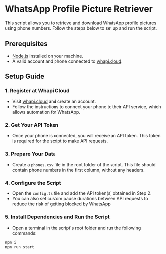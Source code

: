 # WhatsApp Profile Picture Retriever

This script allows you to retrieve and download WhatsApp profile pictures using phone numbers. Follow the steps below to set up and run the script.

## Prerequisites

- [Node.js](https://nodejs.org/) installed on your machine.
- A valid account and phone connected to [whapi.cloud](https://whapi.cloud).

## Setup Guide

### 1. Register at Whapi Cloud
- Visit [whapi.cloud](https://whapi.cloud) and create an account.
- Follow the instructions to connect your phone to their API service, which allows automation for WhatsApp.

### 2. Get Your API Token
- Once your phone is connected, you will receive an API token. This token is required for the script to make API requests.

### 3. Prepare Your Data
- Create a `phones.csv` file in the root folder of the script. This file should contain phone numbers in the first column, without any headers.

### 4. Configure the Script
- Open the `config.ts` file and add the API token(s) obtained in Step 2.
- You can also set custom pause durations between API requests to reduce the risk of getting blocked by WhatsApp.

### 5. Install Dependencies and Run the Script

- Open a terminal in the script's root folder and run the following commands:

```bash
npm i
npm run start
